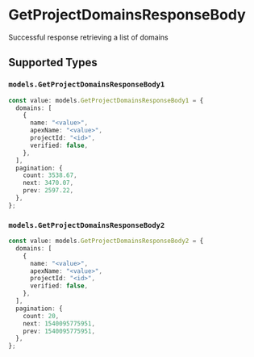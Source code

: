 # GetProjectDomainsResponseBody

Successful response retrieving a list of domains


## Supported Types

### `models.GetProjectDomainsResponseBody1`

```typescript
const value: models.GetProjectDomainsResponseBody1 = {
  domains: [
    {
      name: "<value>",
      apexName: "<value>",
      projectId: "<id>",
      verified: false,
    },
  ],
  pagination: {
    count: 3538.67,
    next: 3470.07,
    prev: 2597.22,
  },
};
```

### `models.GetProjectDomainsResponseBody2`

```typescript
const value: models.GetProjectDomainsResponseBody2 = {
  domains: [
    {
      name: "<value>",
      apexName: "<value>",
      projectId: "<id>",
      verified: false,
    },
  ],
  pagination: {
    count: 20,
    next: 1540095775951,
    prev: 1540095775951,
  },
};
```

